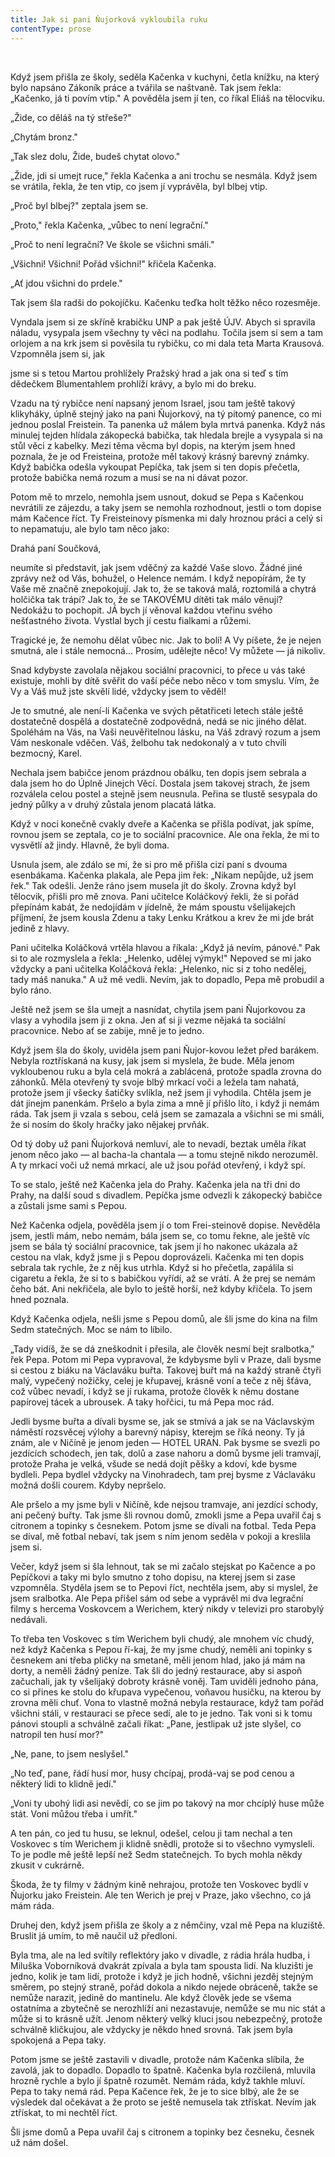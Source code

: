 ```yaml
---
title: Jak si pani Ňujorková vykloubila ruku
contentType: prose
---
```


 

Když jsem přišla ze školy, seděla Kačenka v kuchyni, četla knížku, na který bylo napsáno Zákoník práce a tvářila se naštvaně. Tak jsem řekla: „Kačenko, já ti povím vtip." A pověděla jsem jí ten, co říkal Eliáš na tělocviku.

„Žide, co děláš na tý střeše?"

„Chytám bronz."

„Tak slez dolu, Žide, budeš chytat olovo."

„Žide, jdi si umejt ruce," řekla Kačenka a ani trochu se nesmála. Když jsem se vrátila, řekla, že ten vtip, co jsem jí vyprávěla, byl blbej vtip.

„Proč byl blbej?" zeptala jsem se.

„Proto," řekla Kačenka, „vůbec to není legrační."

„Proč to není legrační? Ve škole se všichni smáli."

„Všichni! Všichni! Pořád všichni!" křičela Kačenka.

„Ať jdou všichni do prdele."

Tak jsem šla radši do pokojíčku. Kačenku teďka holt těžko něco rozesměje.

Vyndala jsem si ze skříně krabičku UNP a pak ještě ÚJV. Abych si spravila náladu, vysypala jsem všechny ty věci na podlahu. Točila jsem si sem a tam orlojem a na krk jsem si pověsila tu rybičku, co mi dala teta Marta Krausová. Vzpomněla jsem si, jak

jsme si s tetou Martou prohlížely Pražský hrad a jak ona si teď s tím dědečkem Blumentahlem prohlíží krávy, a bylo mi do breku.

Vzadu na tý rybičce není napsaný jenom Israel, jsou tam ještě takový klikyháky, úplně stejný jako na pani Ňujorkový, na tý pitomý panence, co mi jednou poslal Freistein. Ta panenka už málem byla mrtvá panenka. Když nás minulej tejden hlídala zákopecká babička, tak hledala brejle a vysypala si na stůl věci z kabelky. Mezi těma věcma byl dopis, na kterým jsem hned poznala, že je od Freisteina, protože měl takový krásný barevný známky. Když babička odešla vykoupat Pepíčka, tak jsem si ten dopis přečetla, protože babička nemá rozum a musí se na ni dávat pozor.

Potom mě to mrzelo, nemohla jsem usnout, dokud se Pepa s Kačenkou nevrátili ze zájezdu, a taky jsem se nemohla rozhodnout, jestli o tom dopise mám Kačence říct. Ty Freisteinovy písmenka mi daly hroznou práci a celý si to nepamatuju, ale bylo tam něco jako:

Drahá paní Součková,

neumíte si představit, jak jsem vděčný za každé Vaše slovo. Žádné jiné zprávy než od Vás, bohužel, o Helence nemám. I když nepopírám, že ty Vaše mě značně znepokojují. Jak to, že se taková malá, roztomilá a chytrá holčička tak trápí? Jak to, že se TAKOVÉMU dítěti tak málo věnují? Nedokážu to pochopit. JÁ bych jí věnoval každou vteřinu svého nešťastného života. Vystlal bych jí cestu fialkami a růžemi.

Tragické je, že nemohu dělat vůbec nic. Jak to bolí! A Vy píšete, že je nejen smutná, ale i stále nemocná... Prosím, udělejte něco! Vy můžete — já nikoliv.

Snad kdybyste zavolala nějakou sociální pracovnici, to přece u vás také existuje, mohli by dítě svěřit do vaší péče nebo něco v tom smyslu. Vím, že Vy a Váš muž jste skvělí lidé, vždycky jsem to věděl!

Je to smutné, ale není-li Kačenka ve svých pětatřiceti letech stále ještě dostatečně dospělá a dostatečně zodpovědná, nedá se nic jiného dělat. Spoléhám na Vás, na Vaši neuvěřitelnou lásku, na Váš zdravý rozum a jsem Vám neskonale vděčen. Váš, želbohu tak nedokonalý a v tuto chvíli bezmocný, Karel.

Nechala jsem babičce jenom prázdnou obálku, ten dopis jsem sebrala a dala jsem ho do Úplně Jinejch Věcí. Dostala jsem takovej strach, že jsem rozválela celou postel a stejně jsem neusnula. Peřina se tlustě sesypala do jedný půlky a v druhý zůstala jenom placatá látka.

Když v noci konečně cvakly dveře a Kačenka se přišla podívat, jak spíme, rovnou jsem se zeptala, co je to sociální pracovnice. Ale ona řekla, že mi to vysvětlí až jindy. Hlavně, že byli doma.

Usnula jsem, ale zdálo se mi, že si pro mě přišla cizí pani s dvouma esenbákama. Kačenka plakala, ale Pepa jim řek: „Nikam nepůjde, už jsem řek." Tak odešli. Jenže ráno jsem musela jít do školy. Zrovna když byl tělocvik, přišli pro mě znova. Pani učitelce Koláčkový řekli, že si pořád přepínám kabát, že nedojídám v jídelně, že mám spoustu všelijakejch příjmení, že jsem kousla Zdenu a taky Lenku Krátkou a krev že mi jde brát jedině z hlavy.

Pani učitelka Koláčková vrtěla hlavou a říkala: „Když já nevím, pánové." Pak si to ale rozmyslela a řekla: „Helenko, udělej výmyk!" Nepoved se mi jako vždycky a pani učitelka Koláčková řekla: „Helenko, nic si z toho nedělej, tady máš nanuka." A už mě vedli. Nevím, jak to dopadlo, Pepa mě probudil a bylo ráno.

Ještě než jsem se šla umejt a nasnídat, chytila jsem pani Ňujorkovou za vlasy a vyhodila jsem ji z okna. Jen ať si ji vezme nějaká ta sociální pracovnice. Nebo ať se zabije, mně je to jedno.

Když jsem šla do školy, uviděla jsem pani Ňujor-kovou ležet před barákem. Nebyla roztřískaná na kusy, jak jsem si myslela, že bude. Měla jenom vykloubenou ruku a byla celá mokrá a zablácená, protože spadla zrovna do záhonků. Měla otevřený ty svoje blbý mrkací voči a ležela tam nahatá, protože jsem jí všecky šatičky svlíkla, než jsem ji vyhodila. Chtěla jsem je dát jinejm panenkám. Pršelo a byla zima a mně jí přišlo líto, i když ji nemám ráda. Tak jsem ji vzala s sebou, celá jsem se zamazala a všichni se mi smáli, že si nosím do školy hračky jako nějakej prvňák.

Od tý doby už pani Ňujorková nemluví, ale to nevadí, beztak uměla říkat jenom něco jako — al bacha-la chantala — a tomu stejně nikdo nerozuměl. A ty mrkací voči už nemá mrkací, ale už jsou pořád otevřený, i když spí.

To se stalo, ještě než Kačenka jela do Prahy. Kačenka jela na tři dni do Prahy, na další soud s divadlem. Pepíčka jsme odvezli k zákopecký babičce a zůstali jsme sami s Pepou.

Než Kačenka odjela, pověděla jsem jí o tom Frei-steinově dopise. Nevěděla jsem, jestli mám, nebo nemám, bála jsem se, co tomu řekne, ale ještě víc jsem se bála tý sociální pracovnice, tak jsem jí ho nakonec ukázala až cestou na vlak, když jsme ji s Pepou doprovázeli. Kačenka mi ten dopis sebrala tak rychle, že z něj kus utrhla. Když si ho přečetla, zapálila si cigaretu a řekla, že si to s babičkou vyřídí, až se vrátí. A že prej se nemám čeho bát. Ani nekřičela, ale bylo to ještě horší, než kdyby křičela. To jsem hned poznala.

Když Kačenka odjela, nešli jsme s Pepou domů, ale šli jsme do kina na film Sedm statečných. Moc se nám to líbilo.

„Tady vidíš, že se dá zneškodnit i přesila, ale člověk nesmí bejt sralbotka," řek Pepa. Potom mi Pepa vypravoval, že kdybysme byli v Praze, dali bysme si cestou z biáku na Václaváku buřta. Takovej buřt má na každý straně čtyři malý, vypečený nožičky, celej je křupavej, krásně voní a teče z něj šťáva, což vůbec nevadí, i když se jí rukama, protože člověk k němu dostane papírovej tácek a ubrousek. A taky hořčici, tu má Pepa moc rád.

Jedli bysme buřta a dívali bysme se, jak se stmívá a jak se na Václavským náměstí rozsvěcej výlohy a barevný nápisy, kterejm se říká neony. Ty já znám, ale v Ničíně je jenom jeden — HOTEL URAN. Pak bysme se svezli po jezdících schodech, jen tak, dolů a zase nahoru a domů bysme jeli tramvají, protože Praha je velká, všude se nedá dojít pěšky a kdoví, kde bysme bydleli. Pepa bydlel vždycky na Vinohradech, tam prej bysme z Václaváku možná došli courem. Kdyby nepršelo.

Ale pršelo a my jsme byli v Ničíně, kde nejsou tramvaje, ani jezdící schody, ani pečený buřty. Tak jsme šli rovnou domů, zmokli jsme a Pepa uvařil čaj s citronem a topinky s česnekem. Potom jsme se dívali na fotbal. Teda Pepa se díval, mě fotbal nebaví, tak jsem s ním jenom seděla v pokoji a kreslila jsem si.

Večer, když jsem si šla lehnout, tak se mi začalo stejskat po Kačence a po Pepíčkovi a taky mi bylo smutno z toho dopisu, na kterej jsem si zase vzpomněla. Styděla jsem se to Pepovi říct, nechtěla jsem, aby si myslel, že jsem sralbotka. Ale Pepa přišel sám od sebe a vyprávěl mi dva legrační filmy s hercema Voskovcem a Werichem, který nikdy v televizi pro starobylý nedávali.

To třeba ten Voskovec s tím Werichem byli chudý, ale mnohem víc chudý, než když Kačenka s Pepou ří-kaj, že my jsme chudý, neměli ani topinky s česnekem ani třeba pličky na smetaně, měli jenom hlad, jako já mám na dorty, a neměli žádný peníze. Tak šli do jedný restaurace, aby si aspoň začuchali, jak ty všelijaký dobroty krásně voněj. Tam uviděli jednoho pána, co si přines ke stolu do křupava vypečenou, voňavou husičku, na kterou by zrovna měli chuť. Vona to vlastně možná nebyla restaurace, když tam pořád všichni stáli, v restauraci se přece sedí, ale to je jedno. Tak voni si k tomu pánovi stoupli a schválně začali říkat: „Pane, jestlipak už jste slyšel, co natropil ten husí mor?"

„Ne, pane, to jsem neslyšel."

„No teď, pane, řádí husí mor, husy chcípaj, prodá-vaj se pod cenou a některý lidi to klidně jedí."

„Voni ty ubohý lidi asi nevědí, co se jim po takový na mor chcíplý huse může stát. Voni můžou třeba i umřít."

A ten pán, co jed tu husu, se leknul, odešel, celou ji tam nechal a ten Voskovec s tím Werichem ji klidně snědli, protože si to všechno vymysleli. To je podle mě ještě lepší než Sedm statečnejch. To bych mohla někdy zkusit v cukrárně.

Škoda, že ty filmy v žádným kině nehrajou, protože ten Voskovec bydlí v Ňujorku jako Freistein. Ale ten Werich je prej v Praze, jako všechno, co já mám ráda.

Druhej den, když jsem přišla ze školy a z němčiny, vzal mě Pepa na kluziště. Bruslit já umím, to mě naučil už předloni.

Byla tma, ale na led svítily reflektóry jako v divadle, z rádia hrála hudba, i Miluška Voborníková dvakrát zpívala a byla tam spousta lidí. Na kluzišti je jedno, kolik je tam lidí, protože i když je jich hodně, všichni jezděj stejným směrem, po stejný straně, pořád dokola a nikdo nejede obráceně, takže se nemůže narazit, jedině do mantinelu. Ale když člověk jede se všema ostatníma a zbytečně se nerozhlíží ani nezastavuje, nemůže se mu nic stát a může si to krásně užít. Jenom některý velký kluci jsou nebezpečný, protože schválně kličkujou, ale vždycky je někdo hned srovná. Tak jsem byla spokojená a Pepa taky.

Potom jsme se ještě zastavili v divadle, protože nám Kačenka slíbila, že zavolá, jak to dopadlo. Dopadlo to špatně. Kačenka byla rozčilená, mluvila hrozně rychle a bylo jí špatně rozumět. Nemám ráda, když takhle mluví. Pepa to taky nemá rád. Pepa Kačence řek, že je to sice blbý, ale že se výsledek dal očekávat a že proto se ještě nemusela tak ztřískat. Nevím jak ztřískat, to mi nechtěl říct.

Šli jsme domů a Pepa uvařil čaj s citronem a topinky bez česneku, česnek už nám došel.
